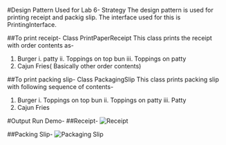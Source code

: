 #Design Pattern Used for Lab 6-
Strategy
The design pattern is used for printing receipt and packig slip. The interface used for this is PrintingInterface.

##To print receipt-
Class PrintPaperReceipt
This class prints the receipt with order contents as-
1. Burger 
    i. patty
    ii. Toppings on top bun
    iii. Toppings on patty
2. Cajun Fries( Basically other order contents)

##To print packing slip-
Class PackagingSlip
This class prints packing slip with following sequence of contents-
1. Burger
  i. Toppings on top bun
  ii. Toppings on patty
  iii. Patty
2. Cajun Fries

#Output Run Demo-
##Receipt-
![Receipt](https://github.com/monakhandat/cmpe202/blob/master/lab6/output/Receipt.jpg)

##Packing Slip-
![Packaging Slip](https://github.com/monakhandat/cmpe202/blob/master/lab6/output/Packaging%20Slip.jpg)
